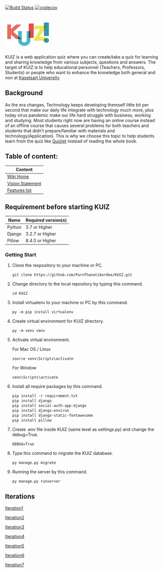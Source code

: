 [![Build Status](https://travis-ci.com/ParnThanatibordee/KUIZ.svg?branch=master)](https://travis-ci.com/ParnThanatibordee/KUIZ)
[![codecov](https://codecov.io/gh/ParnThanatibordee/KUIZ/branch/master/graph/badge.svg?token=0XLOULBQ02)](https://codecov.io/gh/ParnThanatibordee/KUIZ)

# <img src="logo/KUIZ logo.png" width="150" height="80">

KUIZ is a web application quiz where you can create/take a quiz for learning and sharing knowledge from various subjects, questions and answers. The target of KUIZ is to help educational personnel (Teachers, Professors, Students) or people who want to enhance the knowledge both general and non at [Kasetsart University](https://www.ku.ac.th).

## Background

As the era changes, Technology keeps developing themself little bit per second that make our daily life integrate with technology much more, plus today virus pandemic make our life hard struggle with business, working and studying. Most students right now are having an online course instead of an offline course that causes several problems for both teachers and students  that didn’t prepare/familiar with materials and technology(Application). This is why we choose this topic to help students learn from the quiz like [Quizlet](https://quizlet.com/) instead of reading the whole book.

## Table of content:
| Content |
| ------------------------------ |
| [Wiki Home](../../wiki/Home) |
| [Vision Statement](../../wiki/Vision%20Statement) |
| [Features list](../../wiki/Requirements) |

## Requirement before starting KUIZ

| Name | Required version(s) |
|------|---------------------|
| Python | 3.7 or Higher |
| Django | 3.2.7 or Higher |
| Pillow | 8.4.0 or Higher |

### Getting Start

1. Clone the respository to your machine or PC.

    ```
   git clone https://github.com/ParnThanatibordee/KUIZ.git
    ```
2. Change directory to the local repository by typing this command.

    ```
   cd KUIZ
    ```
3. Install virtualenv to your machine or PC by this command.

    ```
   py -m pip install virtualenv
    ```
4. Create virtual environment for KUIZ directory.

    ```
   py -m venv venv
    ```
5. Activate virtual environment.

    For Mac OS / Linux
    ```
   source venv\Scripts\activate
    ```
    
    For Window
    ```
   venv\Scripts\activate
    ```
6. Install all require packages by this command.

    ```
   pip install -r requirement.txt
   pip install django
   pip install social-auth-app-django
   pip install django-environ
   pip install django-static-fontawesome
   pip install pillow
    ```
7. Create .env file inside KUIZ (same level as settings.py) and change the debug=True.

    ```
   DEBUG=True
    ```
8. Type this command to migrate the KUIZ database.

    ```
   py manage.py migrate
    ```
9. Running the server by this command.
    ```
   py manage.py runserver
    ```
    
## Iterations

[Iteration1](../../wiki/Iteration-1)

[Iteration2](../../wiki/Iteration-2)

[Iteration3](../../wiki/Iteration-3)

[Iteration4](../../wiki/Iteration-4)

[Iteration5](../../wiki/Iteration-5)

[Iteration6](../../wiki/Iteration-6)

[Iteration7](../../wiki/Iteration-7)
